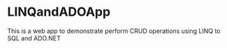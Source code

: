 LINQandADOApp
=============

This is a web app to demonstrate perform CRUD operations using LINQ to SQL and ADO.NET
